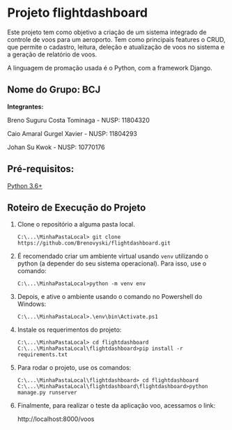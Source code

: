 # Projeto flightdashboard

Este projeto tem como objetivo a criação de um sistema integrado de controle de voos para um aeroporto. Tem como principais features o CRUD, que permite o cadastro, leitura, deleção e atualização de voos no sistema e a geração de relatório de voos. 

A linguagem de promação usada é o Python, com a framework Django.

## Nome do Grupo: BCJ

**Integrantes:** 

Breno Suguru Costa Tominaga - NUSP: 11804320

Caio Amaral Gurgel Xavier - NUSP: 11804293

Johan Su Kwok - NUSP: 10770176

## Pré-requisitos:
[Python 3.6+](https://www.python.org/downloads/)


## Roteiro de Execução do Projeto

1. Clone o repositório a alguma pasta local.

    ```
    C:\...\MinhaPastaLocal> git clone https://github.com/Brenovyski/flightdashboard.git
    ```

2. É recomendado criar um ambiente virtual usando `venv` utilizando o python (a depender do seu sistema operacional). Para isso, use o comando:

    ```
    C:\...\MinhaPastaLocal>python -m venv env
    ```

3. Depois, e ative o ambiente usando o comando no Powershell do Windows:

    ```
    C:\...\MinhaPastaLocal>.\env\bin\Activate.ps1
    ```

4. Instale os requerimentos do projeto:

    ```
    C:\...\MinhaPastaLocal> cd flightdashboard
    C:\...\MinhaPastaLocal\flightdashboard>pip install -r requirements.txt
    ```

5. Para rodar o projeto, use os comandos:

    ```
    C:\...\MinhaPastaLocal\flightdashboard> cd flightdashboard
    C:\...\MinhaPastaLocal\flightdashboard\flightdashboard>python manage.py runserver
    ```

6. Finalmente, para realizar o teste da aplicação voo, acessamos o link:

    http://localhost:8000/voos
